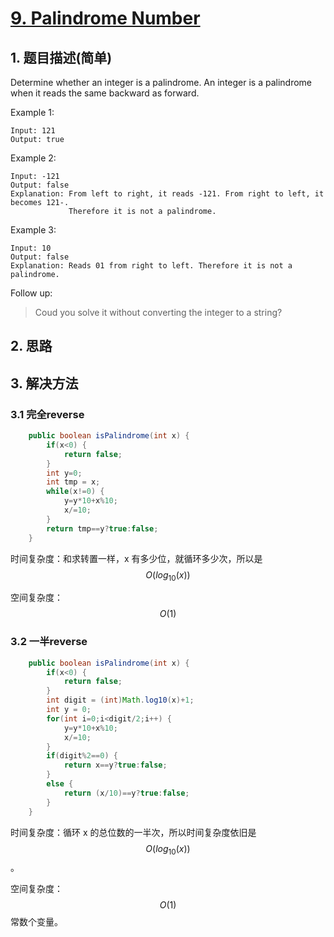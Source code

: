 # [9. Palindrome Number](https://leetcode-cn.com/problems/palindrome-number/)

## 1. 题目描述(简单)

Determine whether an integer is a palindrome. An integer is a palindrome when it reads the same backward as forward.

Example 1:

```
Input: 121
Output: true
```
Example 2:
```
Input: -121
Output: false
Explanation: From left to right, it reads -121. From right to left, it becomes 121-. 
             Therefore it is not a palindrome.
```
Example 3:
```
Input: 10
Output: false
Explanation: Reads 01 from right to left. Therefore it is not a palindrome.
```
Follow up:
> Coud you solve it without converting the integer to a string?



## 2. 思路

## 3. 解决方法

### 3.1 完全reverse


```java
	public boolean isPalindrome(int x) {
		if(x<0) {
			return false;
		}
		int y=0;
		int tmp = x;
		while(x!=0) {
			y=y*10+x%10;
			x/=10;
		}
        return tmp==y?true:false;
    }
```

时间复杂度：和求转置一样，x 有多少位，就循环多少次，所以是 $$O(log_{10}(x))$$

空间复杂度：$$O(1)$$

### 3.2 一半reverse



```java
	public boolean isPalindrome(int x) {
		if(x<0) {
			return false;
		}
		int digit = (int)Math.log10(x)+1;
		int y = 0;
		for(int i=0;i<digit/2;i++) {
			y=y*10+x%10;
			x/=10;
		}
		if(digit%2==0) {
			return x==y?true:false;
		}
		else {
			return (x/10)==y?true:false;
		}
    }
```
时间复杂度：循环 x 的总位数的一半次，所以时间复杂度依旧是 $$O(log_{10}(x))$$。

空间复杂度：$$O(1)$$常数个变量。

